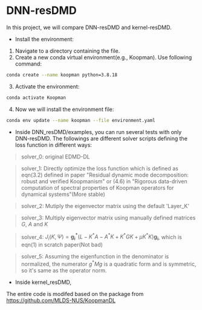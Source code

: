 # DNN-resDMD
In this project, we will compare DNN-resDMD and kernel-resDMD.

- Install the environment:

1. Navigate to a directory containing the file.
2. Create a new conda virtual environment(e.g., Koopman). Use following command:
```bash
conda create --name koopman python=3.8.18
```

3. Activate the environment:
```bash
conda activate Koopman
```

4. Now we will install the environment file:
```bash
conda env update --name koopman --file environment.yaml
```



- Inside DNN_resDMD/examples, you can run several tests with only DNN-resDMD. The followings are different solver scripts defining the loss function in different ways:

>solver_0: original EDMD-DL

>solver_1: Directly optimize the loss function which is defined as eqn(3.2) defined in paper "Residual dynamic mode decomposition: robust and verified Koopmanism" or (4.6) in "Rigorous data-driven computation of spectral properties of Koopman operators for dynamical systems"(More stable)

>solver_2: Mutiply the eigenvector matrix using the default 'Layer_K'

>solver_3: Multiply eigenvector matrix using manually defined matrices $G$, $A$ and $K$

>solver_4: $J_i(K, \Psi) = \mathbf{g_i^*}\left( L - K^*A - A^*K + K^*GK +\mu K^*K \right)\mathbf{g_i}$, which is eqn(1) in scratch paper(Not bad)

>solver_5: Assuming the eigenfunction in the denominator is normalized, the numerator $g^* M g$ is a quadratic form and is symmetric, so it's same as the operator norm.

- Inside kernel_resDMD,

The entire code is modifed based on the package from https://github.com/MLDS-NUS/KoopmanDL


